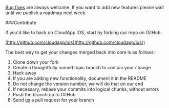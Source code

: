 [Bug fixes](https://github.com/cloudapp/ios/issues/) are always welcome. If you want to add new features please wait until we publish a roadmap next week.

###Contribute

If you'd like to hack on CloudApp iOS, start by forking our repo on GitHub:

[http://github.com/cloudapp/ios](http://github.com/cloudapp/ios/)

The best way to get your changes merged back into core is as follows:

1. Clone down your fork
2. Create a thoughtfully named topic branch to contain your change
3. Hack away
4. If you are adding new functionality, document it in the README
5. Do not change the version number, we will do that on our end
6. If necessary, rebase your commits into logical chunks, without errors
7. Push the branch up to GitHub
8. Send [us](http://github.com/cloudapp/) a pull request for your branch
